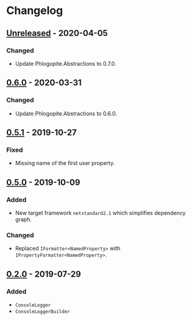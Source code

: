 # Changelog

## [Unreleased] - 2020-04-05
### Changed
- Update Phlogopite.Abstractions to 0.7.0.

## [0.6.0] - 2020-03-31
### Changed
- Update Phlogopite.Abstractions to 0.6.0.

## [0.5.1] - 2019-10-27
### Fixed
- Missing name of the first user property.

## [0.5.0] - 2019-10-09
### Added
- New target framework `netstandard2.1` which simplifies dependency graph.

### Changed
- Replaced `IFormatter<NamedProperty>` with `IPropertyFormatter<NamedProperty>`.   

## [0.2.0] - 2019-07-29
### Added
- `ConsoleLogger`
- `ConsoleLoggerBuilder`

[Unreleased]: https://github.com/qbit86/phlogopite/compare/console-0.6.0...HEAD
[0.6.0]: https://github.com/qbit86/phlogopite/compare/console-0.5.1...console-0.6.0
[0.5.1]: https://github.com/qbit86/phlogopite/compare/console-0.5.0...console-0.5.1
[0.5.0]: https://github.com/qbit86/phlogopite/compare/console-0.2.0...console-0.5.0
[0.2.0]: https://github.com/qbit86/phlogopite/releases/tag/console-0.2.0

